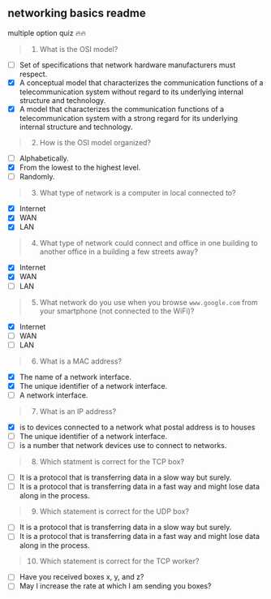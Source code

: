 networking basics readme
---
multiple option quiz :fire::fire:
> 1. What is the OSI model? 
- [ ] Set of specifications that network hardware manufacturers must respect.
- [x] A conceptual model that characterizes the communication functions of a telecommunication system without regard to its underlying internal structure and technology.
- [x] A model that characterizes the communication functions of a telecommunication system with a strong regard for its underlying internal structure and technology.
> 2. How is the OSI model organized?
- [ ] Alphabetically.
- [x] From the lowest to the highest level.
- [ ] Randomly.
> 3. What type of network is a computer in local connected to?
- [x] Internet
- [x] WAN
- [x] LAN
> 4. What type of network could connect and office in one building to another office in a building a few streets away?
- [x] Internet
- [x] WAN
- [ ] LAN
> 5. What network do you use when you browse `www.google.com` from your smartphone (not connected to the WiFi)?
- [x] Internet
- [ ] WAN
- [ ] LAN
> 6. What is a MAC address?
- [x] The name of a network interface.
- [x] The unique identifier of a network interface.
- [ ] A network interface.
> 7. What is an IP address?
- [x] is to devices connected to a network what postal address is to houses
- [ ] The unique identifier of a network interface.
- [ ] is a number that network devices use to connect to networks.
> 8. Which statment is correct for the TCP box?
- [ ] It is a protocol that is transferring data in a slow way but surely.
- [ ] It is a protocol that is transferring data in a fast way and might lose data along in the process.
> 9. Which statement is correct for the UDP box?
- [ ] It is a protocol that is transferring data in a slow way but surely.
- [ ] It is a protocol that is transferring data in a fast way and might lose data along in the process.
> 10. Which statement is correct for the TCP worker?
- [ ] Have you received boxes x, y, and z?
- [ ] May I increase the rate at which I am sending you boxes?
